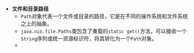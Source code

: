 - **文件和目录路径**
	- `Path`对象代表一个文件或目录的路径，它是在不同的操作系统和文件系统之上的抽象。
	- `java.nio.file.Paths`类包含了重载的`static get()`方法，可以接收一个`String`序列或统一资源标识符，将其转化为一个`Path`对象。
	-